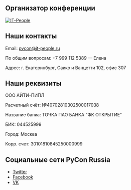 ## Организатор конференции
[![IT-People](https://img-fotki.yandex.ru/get/176331/121639917.103/0_180a79_f89b8c60_orig)](http://www.it-people.ru/)

## Наши контакты
Email: [pycon@it-people.ru](mailto:pycon@it-people.ru)

По общим вопросам: +7 999 112 5389 — Елена

Адрес: г. Екатеринбург, Сакко и Ванцетти 102, офис 307

## Наши реквизиты
ООО АЙТИ-ПИПЛ

Расчетный счёт: №40702810302500017038

Название банка: ТОЧКА ПАО БАНКА "ФК ОТКРЫТИЕ"

БИК: 044525999

Город: Москва

Корр. счет: 30101810845250000999

## Социальные сети PyCon Russia
- [Twitter](https://twitter.com/PyConRu)
- [Facebook](https://www.facebook.com/ruPycon)
- [VK](http://vk.com/pyconru)
